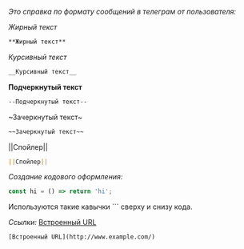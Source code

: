 *Это справка по формату сообщений в телеграм от пользователя:*

*Жирный текст*
```md
**Жирный текст**
```

_Курсивный текст_
```md
__Курсивный текст__
```

__Подчеркнутый текст__
```md
--Подчеркнутый текст--
```

~Зачеркнутый текст~
```md
~~Зачеркнутый текст~~
```

||Спойлер||
```md
||Спойлер||
```

*Создание кодового оформления:*
```js
const hi = () => return 'hi';
```
Используются такие кавычки \`\`\` сверху и снизу кода\.

*Ссылки:*
[Встроенный URL](http://www.example.com/)
```
[Встроенный URL](http://www.example.com/)
```
